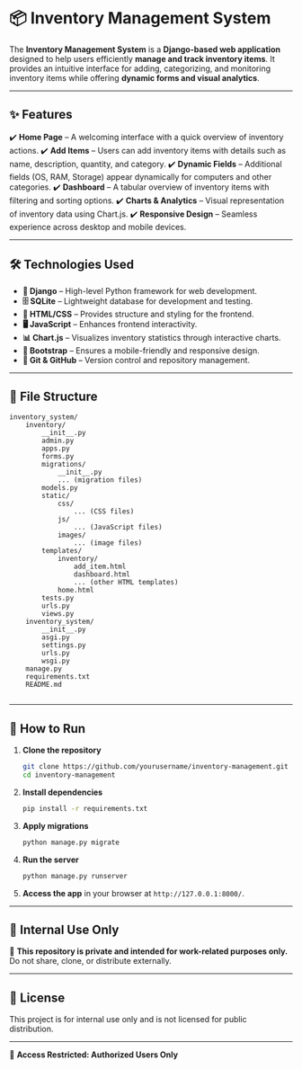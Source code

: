 # 📦 Inventory Management System

The **Inventory Management System** is a **Django-based web application** designed to help users efficiently **manage and track inventory items**. It provides an intuitive interface for adding, categorizing, and monitoring inventory items while offering **dynamic forms and visual analytics**.

---

## ✨ Features

✔️ **Home Page** – A welcoming interface with a quick overview of inventory actions.
✔️ **Add Items** – Users can add inventory items with details such as name, description, quantity, and category.
✔️ **Dynamic Fields** – Additional fields (OS, RAM, Storage) appear dynamically for computers and other categories.
✔️ **Dashboard** – A tabular overview of inventory items with filtering and sorting options.
✔️ **Charts & Analytics** – Visual representation of inventory data using Chart.js.
✔️ **Responsive Design** – Seamless experience across desktop and mobile devices.

---

## 🛠️ Technologies Used

- **🐍 Django** – High-level Python framework for web development.
- **🗄️ SQLite** – Lightweight database for development and testing.
- **🎨 HTML/CSS** – Provides structure and styling for the frontend.
- **🖥️ JavaScript** – Enhances frontend interactivity.
- **📊 Chart.js** – Visualizes inventory statistics through interactive charts.
- **📱 Bootstrap** – Ensures a mobile-friendly and responsive design.
- **🔗 Git & GitHub** – Version control and repository management.

---

## 📂 File Structure

```
inventory_system/
    inventory/
        __init__.py
        admin.py
        apps.py
        forms.py
        migrations/
            __init__.py
            ... (migration files)
        models.py
        static/
            css/
                ... (CSS files)
            js/
                ... (JavaScript files)
            images/
                ... (image files)
        templates/
            inventory/
                add_item.html
                dashboard.html
                ... (other HTML templates)
            home.html
        tests.py
        urls.py
        views.py
    inventory_system/
        __init__.py
        asgi.py
        settings.py
        urls.py
        wsgi.py
    manage.py
    requirements.txt
    README.md


```

---

## 🚀 How to Run

1. **Clone the repository**
   ```sh
   git clone https://github.com/yourusername/inventory-management.git
   cd inventory-management
   ```
2. **Install dependencies**
   ```sh
   pip install -r requirements.txt
   ```
3. **Apply migrations**
   ```sh
   python manage.py migrate
   ```
4. **Run the server**
   ```sh
   python manage.py runserver
   ```
5. **Access the app** in your browser at `http://127.0.0.1:8000/`.

---

## 📌 Internal Use Only

🚨 **This repository is private and intended for work-related purposes only.** Do not share, clone, or distribute externally.

---

## 📜 License

This project is for internal use only and is not licensed for public distribution.

---

🔐 **Access Restricted: Authorized Users Only**
